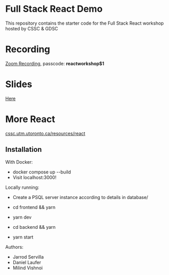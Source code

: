 # Full Stack React Demo

This repository contains the starter code for the Full Stack React workshop hosted by CSSC & GDSC

# Recording
[Zoom Recording](https://utoronto.zoom.us/rec/share/QG1xxbC_sjXaODQm_CMoYwjsX8Flezk4bkyKy86sf_MbFcrSICGaMEleIPWNf71E.mP-ilDAi6shw6ic7), passcode: **reactworkshop$1**

# Slides
[Here](https://docs.google.com/presentation/d/1B8LL6LJZrFeJm9vPrOhnilZmtF-RZ2n94ultI13z_sM/edit?usp=sharing)

# More React
[cssc.utm.utoronto.ca/resources/react](https://cssc.utm.utoronto.ca/resources/react)


## Installation

With Docker:
- docker compose up --build
- Visit localhost:3000!

Locally running:

- Create a PSQL server instance according to details in database/

- cd frontend && yarn
- yarn dev

- cd backend && yarn
- yarn start

Authors:
- Jarrod Servilla
- Daniel Laufer
- Milind Vishnoi
